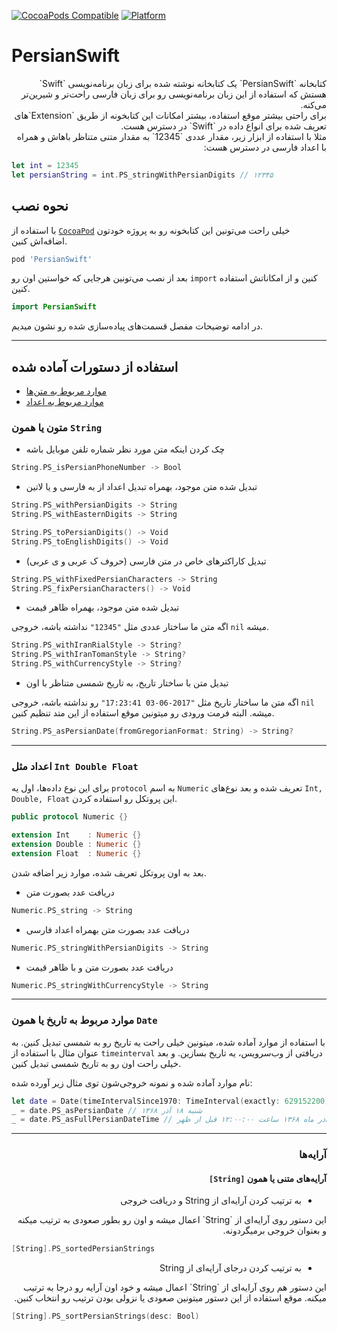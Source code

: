 
[![CocoaPods Compatible](https://img.shields.io/cocoapods/v/PersianSwift.svg)](https://img.shields.io/cocoapods/v/PersianSwift.svg)
[![Platform](https://img.shields.io/cocoapods/p/PersianSwift.svg?style=flat)](http://cocoadocs.org/docsets/PersianSwift)


# PersianSwift

<div dir="rtl">
کتابخانه `PersianSwift` یک کتابخانه نوشته شده برای زبان برنامه‌نویسی `Swift` هستش که استفاده از این زبان برنامه‌نویسی رو برای زبان فارسی راحت‌تر و شیرین‌تر می‌کنه.
</div>

<div dir="rtl">
برای راحتی بیشتر موقع استفاده، بیشتر امکانات این کتابخونه از طریق `Extension`های تعریف شده برای انواع داده در `Swift` در دسترس هست.
</div>

<div dir="rtl">
مثلا با استفاده از ابزار زیر، مقدار عددی `12345` به مقدار متنی متناظر باهاش و همراه با اعداد فارسی در دسترس هست:
</div>

```swift
let int = 12345
let persianString = int.PS_stringWithPersianDigits // ۱۲۳۴۵
```

## نحوه نصب

با استفاده از [`CocoaPod`](http://cocoapods.org) خیلی راحت می‌تونین این کتابخونه رو به پروژه خودتون اضافه‌اش کنین.

```bash
pod 'PersianSwift'
```

بعد از نصب می‌تونین هرجایی که خواستین اون رو `import` کنین و از امکاناتش استفاده کنین.

```swift
import PersianSwift
```

در ادامه توضیحات مفصل قسمت‌های پیاده‌سازی شده رو نشون میدیم.

---

## استفاده از دستورات آماده شده


- [موارد مربوط به متن‌ها](#متون-یا-همون-String)
- [موارد مربوط به اعداد](#اعداد-مثل-Int-Double-Float)



### متون یا همون `String`

- چک کردن اینکه متن مورد نظر شماره تلفن موبایل باشه

```swift
String.PS_isPersianPhoneNumber -> Bool
```

- تبدیل شده متن موجود، بهمراه تبدیل اعداد از به فارسی و یا لاتین

```swift
String.PS_withPersianDigits -> String
String.PS_withEasternDigits -> String

String.PS_toPersianDigits() -> Void
String.PS_toEnglishDigits() -> Void
```

- تبدیل کاراکترهای خاص در متن فارسی (حروف ک عربی و ی عربی)

```swift
String.PS_withFixedPersianCharacters -> String
String.PS_fixPersianCharacters() -> Void
```

- تبدیل شده متن موجود، بهمراه ظاهر قیمت

اگه متن ما ساختار عددی مثل `"12345"` نداشته باشه، خروجی `nil` میشه.

```swift
String.PS_withIranRialStyle -> String?
String.PS_withIranTomanStyle -> String?
String.PS_withCurrencyStyle -> String?
```


- تبدیل متن با ساختار تاریخ، به تاریخ شمسی متناظر با اون

اگه متن ما ساختار تاریخ مثل `"2017-06-03 17:23:41"` رو نداشته باشه، خروجی `nil` میشه. البته فرمت ورودی رو میتونین موقع استفاده از این متد تنظیم کنین.

```swift
String.PS_asPersianDate(fromGregorianFormat: String) -> String?
```

---

### اعداد مثل `Int Double Float`

برای این نوع داده‌ها، اول یه `protocol` به اسم `Numeric` تعریف شده و بعد نوع‌های `Int, Double, Float` این پروتکل رو استفاده کردن.

```swift
public protocol Numeric {}

extension Int    : Numeric {}
extension Double : Numeric {}
extension Float  : Numeric {}
```

بعد به اون پروتکل تعریف شده، موارد زیر اضافه شدن.

- دریافت عدد بصورت متن

```swift
Numeric.PS_string -> String
```

- دریافت عدد بصورت متن بهمراه اعداد فارسی

```swift
Numeric.PS_stringWithPersianDigits -> String
```

- دریافت عدد بصورت متن و با ظاهر قیمت

```swift
Numeric.PS_stringWithCurrencyStyle -> String
```

---

### موارد مربوط به تاریخ یا همون `Date`

با استفاده از موارد آماده شده، میتونین خیلی راحت یه تاریخ رو به شمسی تبدیل کنین. به عنوان مثال با استفاده از `timeinterval` دریافتی از وب‌سرویس، یه تاریخ بسازین. و بعد خیلی راحت اون رو به تاریخ شمسی تبدیل کنین.

نام موارد آماده شده و نمونه خروجی‌شون توی مثال زیر آورده شده:

```swift
let date = Date(timeIntervalSince1970: TimeInterval(exactly: 629152200)!)
_ = date.PS_asPersianDate // شنبه ۱۸ آذر ۱۳۶۸
_ = date.PS_asFullPersianDateTime // شنبه ۱۸ آذر ماه ۱۳۶۸ ساعت ۱۲:۰۰:۰۰ قبل از ظهر
```

---

### <div dir="rtl">آرایه‌ها</div>

#### <div dir="rtl">آرایه‌های متنی یا همون `[String]`</div>

<div dir="rtl">
  <ul><li>به ترتیب کردن آرایه‌ای از String و دریافت خروجی</li></ul>
</div>

  <div dir="rtl">
  این دستور روی آرایه‌ای از `String` اعمال میشه و اون رو بطور صعودی به ترتیب میکنه و بعنوان خروجی برمیگردونه.
  </div>

  ```swift
  [String].PS_sortedPersianStrings
  ```
<div dir="rtl">
  <ul><li>به ترتیب کردن درجای آرایه‌ای از String</li></ul>
</div>

  <div dir="rtl">
  این دستور هم روی آرایه‌ای از `String` اعمال میشه و خود اون آرایه رو درجا به ترتیب میکنه. موقع استفاده از این دستور میتونین صعودی یا نزولی بودن ترتیب رو انتخاب کنین.
  </div>

  ```swift
  [String].PS_sortPersianStrings(desc: Bool)
  ```






